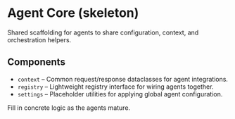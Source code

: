 # Agent Core (skeleton)

Shared scaffolding for agents to share configuration, context, and orchestration helpers.

## Components

- `context` – Common request/response dataclasses for agent integrations.
- `registry` – Lightweight registry interface for wiring agents together.
- `settings` – Placeholder utilities for applying global agent configuration.

Fill in concrete logic as the agents mature.
